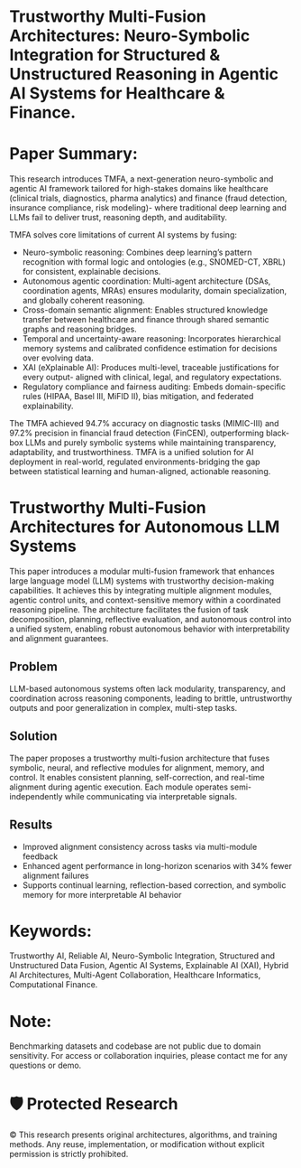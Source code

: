 # Trustworthy Multi-Fusion Architectures: Neuro-Symbolic Integration for Structured & Unstructured Reasoning in Agentic AI Systems for Healthcare & Finance.

# Paper Summary:
This research introduces TMFA, a next-generation neuro-symbolic and agentic AI framework tailored for high-stakes domains like healthcare (clinical trials, diagnostics, pharma analytics) and finance (fraud detection, insurance compliance, risk modeling)- where traditional deep learning and LLMs fail to deliver trust, reasoning depth, and auditability.

TMFA solves core limitations of current AI systems by fusing:

- Neuro-symbolic reasoning: Combines deep learning’s pattern recognition with formal logic and ontologies (e.g., SNOMED-CT, XBRL) for consistent, explainable decisions.
- Autonomous agentic coordination: Multi-agent architecture (DSAs, coordination agents, MRAs) ensures modularity, domain specialization, and globally coherent reasoning.
- Cross-domain semantic alignment: Enables structured knowledge transfer between healthcare and finance through shared semantic graphs and reasoning bridges.
- Temporal and uncertainty-aware reasoning: Incorporates hierarchical memory systems and calibrated confidence estimation for decisions over evolving data.
- XAI (eXplainable AI): Produces multi-level, traceable justifications for every output- aligned with clinical, legal, and regulatory expectations.
- Regulatory compliance and fairness auditing: Embeds domain-specific rules (HIPAA, Basel III, MiFID II), bias mitigation, and federated explainability.

The TMFA achieved 94.7% accuracy on diagnostic tasks (MIMIC-III) and 97.2% precision in financial fraud detection (FinCEN), outperforming black-box LLMs and purely symbolic systems while maintaining transparency, adaptability, and trustworthiness. TMFA is a unified solution for AI deployment in real-world, regulated environments-bridging the gap between statistical learning and human-aligned, actionable reasoning.

# Trustworthy Multi-Fusion Architectures for Autonomous LLM Systems

This paper introduces a modular multi-fusion framework that enhances large language model (LLM) systems with trustworthy decision-making capabilities. It achieves this by integrating multiple alignment modules, agentic control units, and context-sensitive memory within a coordinated reasoning pipeline. The architecture facilitates the fusion of task decomposition, planning, reflective evaluation, and autonomous control into a unified system, enabling robust autonomous behavior with interpretability and alignment guarantees.

## Problem
LLM-based autonomous systems often lack modularity, transparency, and coordination across reasoning components, leading to brittle, untrustworthy outputs and poor generalization in complex, multi-step tasks.

## Solution
The paper proposes a trustworthy multi-fusion architecture that fuses symbolic, neural, and reflective modules for alignment, memory, and control. It enables consistent planning, self-correction, and real-time alignment during agentic execution. Each module operates semi-independently while communicating via interpretable signals.

## Results
- Improved alignment consistency across tasks via multi-module feedback
- Enhanced agent performance in long-horizon scenarios with 34% fewer alignment failures
- Supports continual learning, reflection-based correction, and symbolic memory for more interpretable AI behavior


# Keywords: 
Trustworthy AI, Reliable AI, Neuro-Symbolic Integration, Structured
and Unstructured Data Fusion, Agentic AI Systems, Explainable AI (XAI), Hybrid AI
Architectures, Multi-Agent Collaboration, Healthcare Informatics, Computational Finance.

# Note:
Benchmarking datasets and codebase are not public due to domain sensitivity. For access or collaboration inquiries, please contact me for any questions or demo.

# 🛡️ Protected Research
© This research presents original architectures, algorithms, and training methods. Any reuse, implementation, or modification without explicit permission is strictly prohibited.
